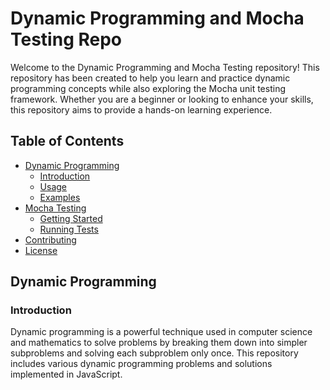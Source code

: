 # Dynamic Programming and Mocha Testing Repo

Welcome to the Dynamic Programming and Mocha Testing repository! This repository has been created to help you learn and practice dynamic programming concepts while also exploring the Mocha unit testing framework. Whether you are a beginner or looking to enhance your skills, this repository aims to provide a hands-on learning experience.

## Table of Contents

- [Dynamic Programming](#dynamic-programming)
  - [Introduction](#introduction)
  - [Usage](#usage)
  - [Examples](#examples)
- [Mocha Testing](#mocha-testing)
  - [Getting Started](#getting-started)
  - [Running Tests](#running-tests)
- [Contributing](#contributing)
- [License](#license)

## Dynamic Programming

### Introduction

Dynamic programming is a powerful technique used in computer science and mathematics to solve problems by breaking them down into simpler subproblems and solving each subproblem only once. This repository includes various dynamic programming problems and solutions implemented in JavaScript.
